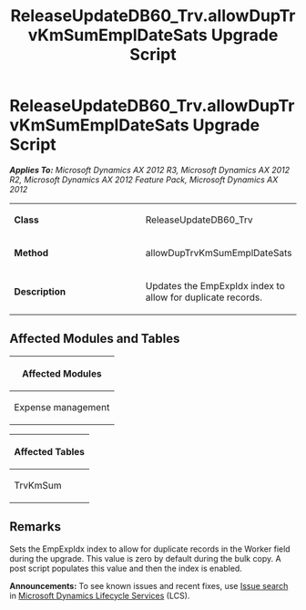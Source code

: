 ﻿---
title: ReleaseUpdateDB60_Trv.allowDupTrvKmSumEmplDateSats Upgrade Script
TOCTitle: ReleaseUpdateDB60_Trv.allowDupTrvKmSumEmplDateSats Upgrade Script
ms:assetid: 18940898-834f-3e5b-4b3a-4d21c67ebe16
ms:mtpsurl: https://msdn.microsoft.com/en-us/library/JJ718611(v=AX.60)
ms:contentKeyID: 49706895
ms.date: 05/18/2015
mtps_version: v=AX.60
---

# ReleaseUpdateDB60\_Trv.allowDupTrvKmSumEmplDateSats Upgrade Script 


_**Applies To:** Microsoft Dynamics AX 2012 R3, Microsoft Dynamics AX 2012 R2, Microsoft Dynamics AX 2012 Feature Pack, Microsoft Dynamics AX 2012_

<table>
<colgroup>
<col style="width: 50%" />
<col style="width: 50%" />
</colgroup>
<tbody>
<tr class="odd">
<td><p><strong>Class</strong></p></td>
<td><p>ReleaseUpdateDB60_Trv</p></td>
</tr>
<tr class="even">
<td><p><strong>Method</strong></p></td>
<td><p>allowDupTrvKmSumEmplDateSats</p></td>
</tr>
<tr class="odd">
<td><p><strong>Description</strong></p></td>
<td><p>Updates the EmpExpIdx index to allow for duplicate records.</p></td>
</tr>
</tbody>
</table>


## Affected Modules and Tables

<table>
<colgroup>
<col style="width: 100%" />
</colgroup>
<thead>
<tr class="header">
<th><p>Affected Modules</p></th>
</tr>
</thead>
<tbody>
<tr class="odd">
<td><p>Expense management</p></td>
</tr>
</tbody>
</table>


<table>
<colgroup>
<col style="width: 100%" />
</colgroup>
<thead>
<tr class="header">
<th><p>Affected Tables</p></th>
</tr>
</thead>
<tbody>
<tr class="odd">
<td><p>TrvKmSum</p></td>
</tr>
</tbody>
</table>


## Remarks

Sets the EmpExpIdx index to allow for duplicate records in the Worker field during the upgrade. This value is zero by default during the bulk copy. A post script populates this value and then the index is enabled.

  
**Announcements:** To see known issues and recent fixes, use [Issue search](http://go.microsoft.com/fwlink/?linkid=389258) in [Microsoft Dynamics Lifecycle Services](http://go.microsoft.com/fwlink/?linkid=306505) (LCS).

